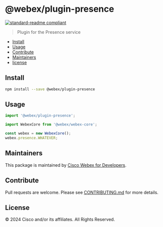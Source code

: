 # @webex/plugin-presence

[![standard-readme compliant](https://img.shields.io/badge/readme%20style-standard-brightgreen.svg?style=flat-square)](https://github.com/RichardLitt/standard-readme)

> Plugin for the Presence service

- [Install](#install)
- [Usage](#usage)
- [Contribute](#contribute)
- [Maintainers](#maintainers)
- [license](#license)

## Install

```bash
npm install --save @webex/plugin-presence
```

## Usage

```js
import '@webex/plugin-presence';

import WebexCore from '@webex/webex-core';

const webex = new WebexCore();
webex.presence.WHATEVER;
```

## Maintainers

This package is maintained by [Cisco Webex for Developers](https://developer.webex.com/).

## Contribute

Pull requests are welcome. Please see [CONTRIBUTING.md](https://github.com/webex/webex-js-sdk/blob/master/CONTRIBUTING.md) for more details.

## License

© 2024 Cisco and/or its affiliates. All Rights Reserved.
